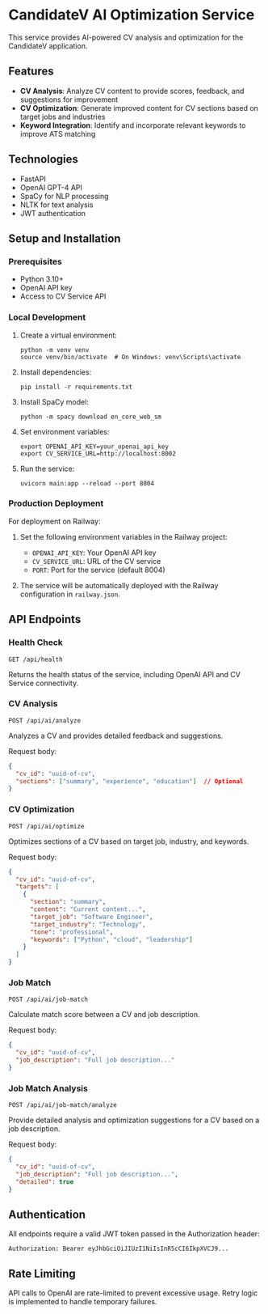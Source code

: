 # CandidateV AI Optimization Service

This service provides AI-powered CV analysis and optimization for the CandidateV application.

## Features

- **CV Analysis**: Analyze CV content to provide scores, feedback, and suggestions for improvement
- **CV Optimization**: Generate improved content for CV sections based on target jobs and industries
- **Keyword Integration**: Identify and incorporate relevant keywords to improve ATS matching

## Technologies

- FastAPI
- OpenAI GPT-4 API
- SpaCy for NLP processing
- NLTK for text analysis
- JWT authentication

## Setup and Installation

### Prerequisites

- Python 3.10+
- OpenAI API key
- Access to CV Service API

### Local Development

1. Create a virtual environment:
   ```
   python -m venv venv
   source venv/bin/activate  # On Windows: venv\Scripts\activate
   ```

2. Install dependencies:
   ```
   pip install -r requirements.txt
   ```

3. Install SpaCy model:
   ```
   python -m spacy download en_core_web_sm
   ```

4. Set environment variables:
   ```
   export OPENAI_API_KEY=your_openai_api_key
   export CV_SERVICE_URL=http://localhost:8002
   ```

5. Run the service:
   ```
   uvicorn main:app --reload --port 8004
   ```

### Production Deployment

For deployment on Railway:

1. Set the following environment variables in the Railway project:
   - `OPENAI_API_KEY`: Your OpenAI API key
   - `CV_SERVICE_URL`: URL of the CV service
   - `PORT`: Port for the service (default 8004)

2. The service will be automatically deployed with the Railway configuration in `railway.json`.

## API Endpoints

### Health Check

```
GET /api/health
```

Returns the health status of the service, including OpenAI API and CV Service connectivity.

### CV Analysis

```
POST /api/ai/analyze
```

Analyzes a CV and provides detailed feedback and suggestions.

Request body:
```json
{
  "cv_id": "uuid-of-cv",
  "sections": ["summary", "experience", "education"]  // Optional
}
```

### CV Optimization

```
POST /api/ai/optimize
```

Optimizes sections of a CV based on target job, industry, and keywords.

Request body:
```json
{
  "cv_id": "uuid-of-cv",
  "targets": [
    {
      "section": "summary",
      "content": "Current content...",
      "target_job": "Software Engineer",
      "target_industry": "Technology",
      "tone": "professional",
      "keywords": ["Python", "cloud", "leadership"]
    }
  ]
}
```

### Job Match

```
POST /api/ai/job-match
```

Calculate match score between a CV and job description.

Request body:
```json
{
  "cv_id": "uuid-of-cv",
  "job_description": "Full job description..."
}
```

### Job Match Analysis

```
POST /api/ai/job-match/analyze
```

Provide detailed analysis and optimization suggestions for a CV based on a job description.

Request body:
```json
{
  "cv_id": "uuid-of-cv",
  "job_description": "Full job description...",
  "detailed": true
}
```

## Authentication

All endpoints require a valid JWT token passed in the Authorization header:

```
Authorization: Bearer eyJhbGciOiJIUzI1NiIsInR5cCI6IkpXVCJ9...
```

## Rate Limiting

API calls to OpenAI are rate-limited to prevent excessive usage. Retry logic is implemented to handle temporary failures. 